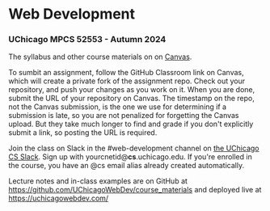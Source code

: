 # Web Development
### UChicago MPCS 52553 - Autumn 2024

The syllabus and other course materials on on [Canvas](https://canvas.uchicago.edu/courses/57047).

To sumbit an assignment, follow the GitHub Classroom link on Canvas, which will create a private fork of the assignment repo. Check out your repository, and push your changes as you work on it. When you are done, submit the URL of your repository on Canvas. The timestamp on the repo, not the Canvas submission, is the one we use for determining if a submission is late, so you are not penalized for forgetting the Canvas upload. But they take much longer to find and grade if you  don't explicitly submit a link, so posting the URL is required.


Join the class on Slack in the #web-development channel on [the UChicago CS Slack](
https://join.slack.com/t/cs-uchicago/shared_invite/zt-2qcbdztj5-C0ein07pn5a3BGaTaXyiog). Sign up with yourcnetid@**cs**.uchicago.edu. If you're enrolled in the course, you have an @cs email alias already created automatically.

Lecture notes and in-class examples are on GitHub at https://github.com/UChicagoWebDev/course_materials and deployed live at https://uchicagowebdev.com/
